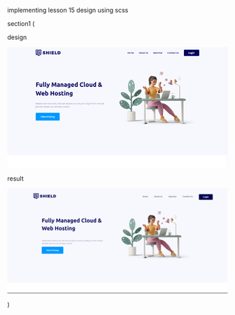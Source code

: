 implementing lesson 15 design using scss

section1 (

design 

![alt text](./imgs/ss1.png)


result

![alt text](./imgs/ss2.png)


)

